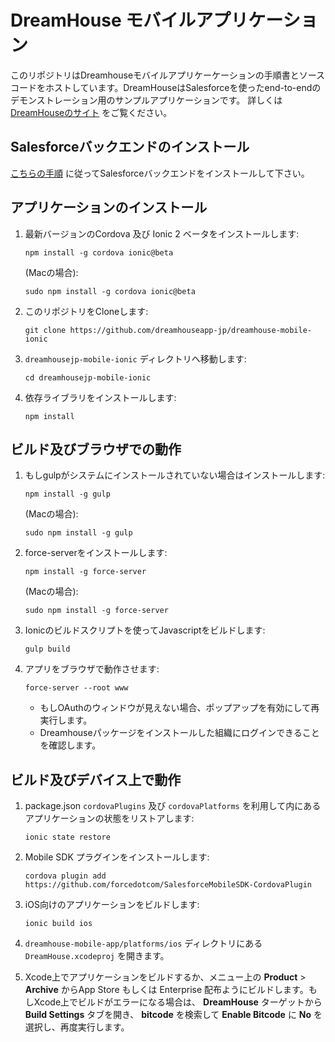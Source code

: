 # DreamHouse モバイルアプリケーション

このリポジトリはDreamhouseモバイルアプリケーケーションの手順書とソースコードをホストしています。DreamHouseはSalesforceを使ったend-to-endのデモンストレーション用のサンプルアプリケーションです。 詳しくは[DreamHouseのサイト](http://dreamhouseappjp.io/) をご覧ください。


## Salesforceバックエンドのインストール

[こちらの手順](http://dreamhouseappjp.io/installation/) に従ってSalesforceバックエンドをインストールして下さい。

## アプリケーションのインストール

1. 最新バージョンのCordova 及び Ionic 2 ベータをインストールします:
    ```
    npm install -g cordova ionic@beta
    ```

    (Macの場合):
    ```
    sudo npm install -g cordova ionic@beta
    ```

1. このリポジトリをCloneします:
    ```
    git clone https://github.com/dreamhouseapp-jp/dreamhouse-mobile-ionic
    ```

1. `dreamhousejp-mobile-ionic` ディレクトリへ移動します:
    ```
    cd dreamhousejp-mobile-ionic
    ```

1. 依存ライブラリをインストールします:
    ```
    npm install
    ```

## ビルド及びブラウザでの動作

1. もしgulpがシステムにインストールされていない場合はインストールします:
    ```
    npm install -g gulp
    ```

    (Macの場合):
    ```
    sudo npm install -g gulp
    ```

1. force-serverをインストールします:
    ```
    npm install -g force-server
    ```

    (Macの場合):
    ```
    sudo npm install -g force-server
    ```

1. Ionicのビルドスクリプトを使ってJavascriptをビルドします:
    ```
    gulp build
    ```

1. アプリをブラウザで動作させます:
    ```
    force-server --root www
    ```

    - もしOAuthのウィンドウが見えない場合、ポップアップを有効にして再実行します。
    - Dreamhouseパッケージをインストールした組織にログインできることを確認します。


## ビルド及びデバイス上で動作

1. package.json `cordovaPlugins` 及び `cordovaPlatforms` を利用して内にあるアプリケーションの状態をリストアします:
    ```
    ionic state restore
    ```

1. Mobile SDK プラグインをインストールします:
    ```
    cordova plugin add https://github.com/forcedotcom/SalesforceMobileSDK-CordovaPlugin
    ```

1. iOS向けのアプリケーションをビルドします:
    ```
    ionic build ios
    ```

1.  ```dreamhouse-mobile-app/platforms/ios``` ディレクトリにある ```DreamHouse.xcodeproj``` を開きます。

1. Xcode上でアプリケーションをビルドするか、メニュー上の **Product** > **Archive** からApp Store もしくは Enterprise 配布ようにビルドします。もしXcode上でビルドがエラーになる場合は、 **DreamHouse** ターゲットから **Build Settings** タブを開き、 **bitcode** を検索して **Enable Bitcode** に **No** を選択し、再度実行します。
